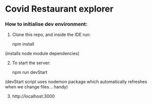 # Covid Restaurant explorer

### How to initialise dev environment:

1) Clone this repo, and inside the IDE run:

    npm install 

(installs node module dependencies)

2) To start the server:

    npm run devStart 

(devStart script uses nodemon package which automatically refreshes when we change files... handy)

3) http://localhost:3000 


